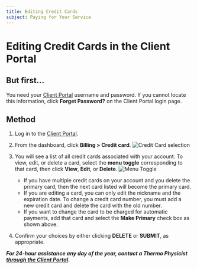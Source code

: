 ```yaml
---
title: Editing Credit Cards
subject: Paying for Your Service
---
```


# Editing Credit Cards in the Client Portal

## But first...
You need your [Client Portal](https://core.thermo.io/login/) username and password. If you cannot locate this information, click **Forget Password?** on the Client Portal login page.

## Method
1. Log in to the [Client Portal](https://core.thermo.io/login/).
2. From the dashboard, click **Billing > Credit card**.
   ![Credit Card selection](https://raw.githubusercontent.com/thermoio/docs/master/images/editing-credit-cards/2017-11-14_17-30-02.png)

3. You will see a list of all credit cards associated with your account. To view, edit, or delete a card, select the **menu toggle** corresponding to that card, then click **View**, **Edit**, or **Delete**.
   ![Menu Toggle](https://raw.githubusercontent.com/thermoio/docs/master/images/editing-credit-cards/2017-11-14_17-31-46.png)
   
   * If you have multiple credit cards on your account and you delete the primary card, then the next card listed will become the primary card. 
   * If you are editing a card, you can only edit the nickname and the expiration date. To change a credit card number, you must add a new credit card and delete the card with the old number.  
   * If you want to change the card to be charged for automatic payments, add that card and select the **Make Primary** check box as shown above.
   
4. Confirm your choices by either clicking **DELETE** or **SUBMIT**, as appropriate.

**_For 24-hour assistance any day of the year, contact a Thermo Physicist [through the Client Portal](https://core.thermo.io/login/)._**

